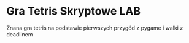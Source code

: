 # Gra Tetris Skryptowe LAB

Znana gra tetris na podstawie pierwszych przygód z pygame i walki z deadlinem
